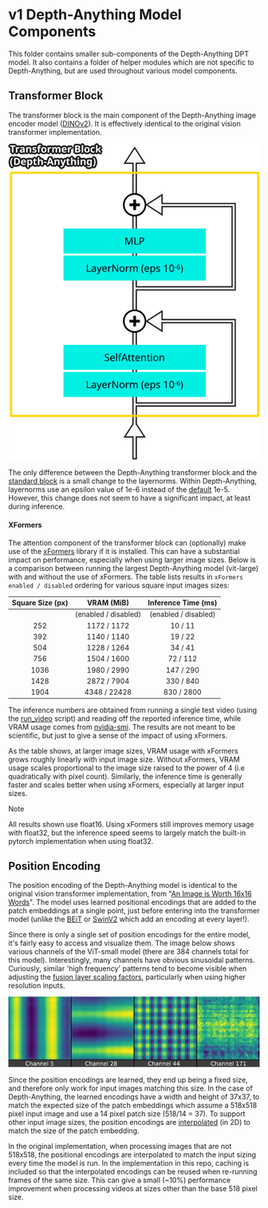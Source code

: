 # v1 Depth-Anything Model Components

This folder contains smaller sub-components of the Depth-Anything DPT model. It also contains a folder of helper modules which are not specific to Depth-Anything, but are used throughout various model components.


## Transformer Block

The transformer block is the main component of the Depth-Anything image encoder model ([DINOv2](https://github.com/facebookresearch/dinov2)). It is effectively identical to the original vision transformer implementation.

<p align="center">
  <img src=".readme_assets/transformer_block_depthanything.svg" alt="Schematic diagram of the transformer block for the Depth-Anything image encoder. It matches the original vision transformer block in every way, except that the layernorm entries use a non-default epsilon value of 1e-6">
</p>

The only difference between the Depth-Anything transformer block and the [standard block](https://github.com/heyoeyo/muggled_dpt/tree/main/lib#image-encoder-model) is a small change to the layernorms. Within Depth-Anything, layernorms use an epsilon value of 1e-6 instead of the [default](https://pytorch.org/docs/stable/generated/torch.nn.LayerNorm.html) 1e-5. However, this change does not seem to have a significant impact, at least during inference.

#### XFormers

The attention component of the transformer block can (optionally) make use of the [xFormers](https://github.com/facebookresearch/xformers) library if it is installed. This can have a substantial impact on performance, especially when using larger image sizes. Below is a comparison between running the largest Depth-Anything model (vit-large) with and without the use of xFormers. The table lists results in `xFormers enabled / disabled` ordering for various square input images sizes:

| Square Size (px) | VRAM (MiB) | Inference Time (ms) |
| :--------------: | :--------: | :-----------------: |
|              | (enabled / disabled) | (enabled / disabled) | 
| 252              | 1172 / 1172  | 10 / 11           |
| 392              | 1140 / 1140  | 19 / 22           |
| 504              | 1228 / 1264  | 34 / 41           |
| 756              | 1504 / 1600  | 72 / 112          |
| 1036             | 1980 / 2990  | 147 / 290         |
| 1428             | 2872 / 7904  | 330 / 840         |
| 1904             | 4348 / 22428 | 830 / 2800        |

The inference numbers are obtained from running a single test video (using the [run_video](https://github.com/heyoeyo/muggled_dpt/tree/main?tab=readme-ov-file#run-video-or-webcam) script) and reading off the reported inference time, while VRAM usage comes from [nvidia-smi](https://developer.nvidia.com/nvidia-system-management-interface). The results are not meant to be scientific, but just to give a sense of the impact of using xFormers.

As the table shows, at larger image sizes, VRAM usage with xFormers grows roughly linearly with input image size. Without xFormers, VRAM usage scales proportional to the image size raised to the power of 4 (i.e quadratically with pixel count). Similarly, the inference time is generally faster and scales better when using xFormers, especially at larger input sizes.

> [!Note]
> All results shown use float16. Using xFormers still improves memory usage with float32, but the inference speed seems to largely match the built-in pytorch implementation when using float32.


## Position Encoding

The position encoding of the Depth-Anything model is identical to the original vision transformer implementation, from "[An Image is Worth 16x16 Words](https://arxiv.org/abs/2010.11929)". The model uses learned positional encodings that are added to the patch embeddings at a single point, just before entering into the transformer model (unlike the [BEiT](https://github.com/heyoeyo/muggled_dpt/tree/main/lib/v31_beit/components#relative-position-encoder) or [SwinV2](https://github.com/heyoeyo/muggled_dpt/tree/main/lib/v31_swinv2/components#relative-position-encoder) which add an encoding at every layer!).

Since there is only a single set of position encodings for the entire model, it's fairly easy to access and visualize them. The image below shows various channels of the ViT-small model (there are 384 channels total for this model). Interestingly, many channels have obvious sinusoidal patterns. Curiously, similar 'high frequency' patterns tend to become visible when adjusting the [fusion layer scaling factors](https://github.com/heyoeyo/muggled_dpt/tree/main/experiments#fusion-scaling), particularly when using higher resolution inputs.

<p align="center">
  <img src=".readme_assets/depthanything_posenc.webp" alt="Visualization of multiple channels of the learned positional encodings for the Depth-Anything (small) model. Some of the patterns show clear horizontal and vertical bands that are similar to 2D sinusoids.">
</p>

Since the position encodings are learned, they end up being a fixed size, and therefore only work for input images matching this size. In the case of Depth-Anything, the learned encodings have a width and height of 37x37, to match the expected size of the patch embeddings which assume a 518x518 pixel input image and use a 14 pixel patch size (518/14 = 37). To support other input image sizes, the position encodings are [interpolated](https://pytorch.org/docs/stable/generated/torch.nn.functional.interpolate.html) (in 2D) to match the size of the patch embedding.

In the original implementation, when processing images that are not 518x518, the positional encodings are interpolated to match the input sizing every time the model is run. In the implementation in this repo, caching is included so that the interpolated encodings can be reused when re-running frames of the same size. This can give a small (~10%) performance improvement when processing videos at sizes other than the base 518 pixel size.